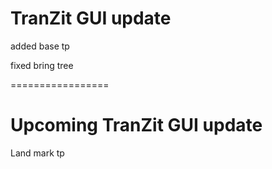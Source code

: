 # TranZit GUI update

added base tp

fixed bring tree

=================

# Upcoming TranZit GUI update

Land mark tp
